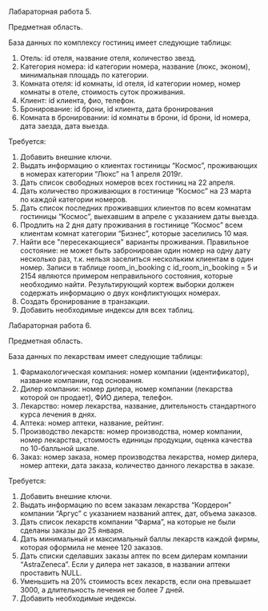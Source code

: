 Лабараторная работа 5.

Предметная область.

База данных по комплексу гостиниц имеет следующие таблицы:
1. Отель: id отеля, название отеля, количество звезд.
2. Категория номера: id категории номера, название (люкс, эконом), минимальная площадь по категории.
3. Комната отеля: id комнаты, id отеля, id категории номер, номер комнаты в отеле, стоимость суток проживания.
4. Клиент: id клиента, фио, телефон.
5. Бронирование: id брони, id клиента, дата бронирования
6. Комната в бронировании: id комнаты в брони, id брони, id номера, дата заезда, дата выезда.

Требуется:
1. Добавить внешние ключи.
2. Выдать информацию о клиентах гостиницы “Космос”, проживающих в номерах категории “Люкс” на 1 апреля 2019г.
3. Дать список свободных номеров всех гостиниц на 22 апреля.
4. Дать количество проживающих в гостинице “Космос” на 23 марта по каждой категории номеров.
5. Дать список последних проживавших клиентов по всем комнатам гостиницы “Космос”, выехавшим в апреле с указанием даты выезда.
6. Продлить на 2 дня дату проживания в гостинице “Космос” всем клиентам комнат категории “Бизнес”, которые заселились 10 мая.
7. Найти все "пересекающиеся" варианты проживания. Правильное состояние: не может быть забронирован один номер на одну дату несколько раз, т.к. нельзя заселиться нескольким клиентам в один номер. Записи в таблице room_in_booking с id_room_in_booking = 5 и 2154 являются примером неправильного состояния, которые необходимо найти. Результирующий кортеж выборки должен содержать информацию о двух конфликтующих номерах.
8. Создать бронирование в транзакции.
9. Добавить необходимые индексы для всех таблиц.




Лабараторная работа 6.

Предметная область.

База данных по лекарствам имеет следующие таблицы:
1. Фармакологическая компания: номер компании (идентификатор), название компании, год основания.
2. Дилер компании: номер дилера, номер компании (лекарства которой он продает), ФИО дилера, телефон.
3. Лекарство: номер лекарства, название, длительность стандартного курса лечения в днях.
4. Аптека: номер аптеки, название, рейтинг.
5. Производство лекарств: номер производства, номер компании, номер лекарства, стоимость единицы продукции, оценка качества по 10-балльной шкале.
6. Заказ: номер заказа, номер производства лекарства, номер дилера, номер аптеки, дата заказа, количество данного лекарства в заказе.

Требуется:
1. Добавить внешние ключи.
2. Выдать информацию по всем заказам лекарства “Кордерон” компании “Аргус” с указанием названий аптек, дат, объема заказов.
3. Дать список лекарств компании “Фарма”, на которые не были сделаны заказы до 25 января.
4. Дать минимальный и максимальный баллы лекарств каждой фирмы, которая оформила не менее 120 заказов.
5. Дать списки сделавших заказы аптек по всем дилерам компании “AstraZeneca”. Если у дилера нет заказов, в названии аптеки проставить NULL.
6. Уменьшить на 20% стоимость всех лекарств, если она превышает 3000, а длительность лечения не более 7 дней.
7. Добавить необходимые индексы.
